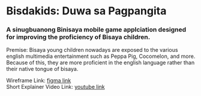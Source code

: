 # Bisdakids: Duwa sa Pagpangita<br>
### A sinugbuanong Binisaya mobile game applciation designed for improving the proficiency of Bisaya children.<br>

Premise: Bisaya young children nowadays are exposed to the various english multimedia entertainment such as Peppa Pig, Cocomelon, and more. Because of this, they are more proficient in the english language rather than their native tongue of bisaya.<br>

Wireframe Link: [figma link](https://www.figma.com/file/PzxfV086Jm8w0UnBS4uuMe/Kids-Game-User-Interface-Concept---GUI-(Community)?type=design&node-id=405%3A24&t=rPJE2zIy6ZQL0Ncd-1)<br>
Short Explainer Video Link: [youtube link](https://www.youtube.com/watch?v=kKcznEgS6o0)

